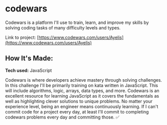 # codewars
Codewars is a platform I'll use to train, learn, and improve my skills by solving coding tasks of many difficulty levels and types.

Link to project: [https://www.codewars.com/users/Ayelis](https://www.codewars.com/users/Ayelis)

## How It's Made:

**Tech used:** JavaScript

Codewars is where developers achieve mastery through solving challenges. In this challenge I'll be primarily training on kata written in JavaScript. This will include algorithms, logic, arrays, data types, and more. Codewars is an excellent resource for learning JavaScript as it covers the fundamentals as well as highlighting clever solutions to unique problems. No matter your experience level, being an engineer means continuously learning. If I can't commit code for a project every day, at least I'll commit to completing codewars problems every day and committing those. ✅
